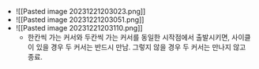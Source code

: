 - ![[Pasted image 20231221203023.png]]
- ![[Pasted image 20231221203051.png]]
- ![[Pasted image 20231221203110.png]]
	- 한칸씩 가는 커서와 두칸씩 가는 커서를 동일한 시작점에서 출발시키면, 사이클이 있을 경우 두 커서는 반드시 만남. 그렇지 않을 경우 두 커서는 만나지 않고 종료.